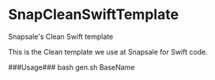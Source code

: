 # SnapCleanSwiftTemplate
Snapsale's Clean Swift template

This is the Clean template we use at Snapsale for Swift code.

###Usage###
bash gen.sh BaseName